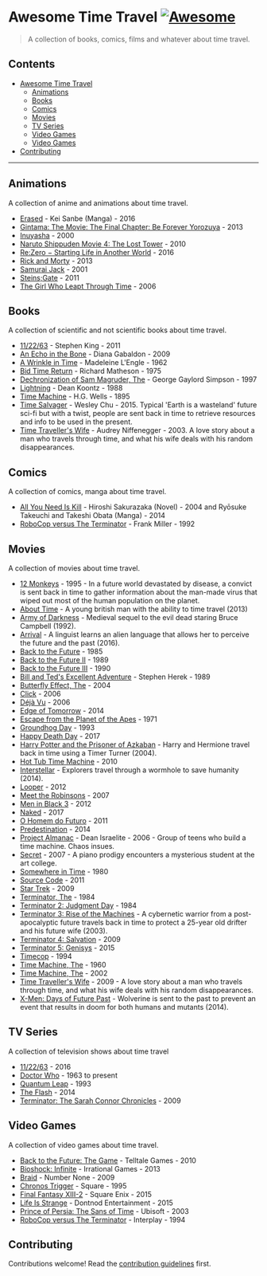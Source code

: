 ﻿# Awesome Time Travel [![Awesome](https://awesome.re/badge.svg)](https://awesome.re)

> A collection of books, comics, films and whatever about time travel.

## Contents

- [Awesome Time Travel](#awesome-time-travel)
  - [Animations](#animations)
  - [Books](#books)
  - [Comics](#comics)
  - [Movies](#movies)
  - [TV Series](#tv-series)
  - [Video Games](#video-games)
  - [Video Games](#video-games)
- [Contributing](#contributing)

- - -

## Animations

A collection of anime and animations about time travel.

* [Erased](https://en.wikipedia.org/wiki/Erased_(manga)) - Kei Sanbe (Manga) - 2016
* [Gintama: The Movie: The Final Chapter: Be Forever Yorozuya](https://en.wikipedia.org/wiki/Gintama:_The_Movie:_The_Final_Chapter:_Be_Forever_Yorozuya) - 2013
* [Inuyasha](https://en.wikipedia.org/wiki/Inuyasha) - 2000
* [Naruto Shippuden Movie 4: The Lost Tower](http://naruto.wikia.com/wiki/Naruto_Shipp%C5%ABden_the_Movie:_The_Lost_Tower) - 2010
* [Re:Zero − Starting Life in Another World](https://en.wikipedia.org/wiki/Re:Zero_−_Starting_Life_in_Another_World) - 2016
* [Rick and Morty](https://en.wikipedia.org/wiki/Rick_and_Morty) - 2013
* [Samurai Jack](https://en.wikipedia.org/wiki/Samurai_Jack) - 2001
* [Steins;Gate](https://en.wikipedia.org/wiki/Steins;Gate_(anime)) - 2011
* [The Girl Who Leapt Through Time](https://en.wikipedia.org/wiki/The_Girl_Who_Leapt_Through_Time_(2006_film)) - 2006


## Books

A collection of scientific and not scientific books about time travel.

* [11/22/63](https://en.wikipedia.org/wiki/11/22/63) - Stephen King - 2011
* [An Echo in the Bone](https://en.wikipedia.org/wiki/An_Echo_in_the_Bone) - Diana Gabaldon - 2009
* [A Wrinkle in Time](https://en.wikipedia.org/wiki/A_Wrinkle_in_Time) - Madeleine L'Engle - 1962
* [Bid Time Return](https://en.wikipedia.org/wiki/Bid_Time_Return) - Richard Matheson - 1975
* [Dechronization of Sam Magruder, The](https://www.goodreads.com/book/show/57234.The_Dechronization_of_Sam_Magruder) - George Gaylord Simpson - 1997
* [Lightning](https://en.wikipedia.org/wiki/Lightning_(novel)) - Dean Koontz - 1988
* [Time Machine](https://en.wikipedia.org/wiki/The_Time_Machine) - H.G. Wells - 1895
* [Time Salvager](https://www.goodreads.com/book/show/23168818-time-salvager) - Wesley Chu - 2015. Typical 'Earth is a wasteland' future sci-fi but with a twist, people are sent back in time to retrieve resources and info to be used in the present.
* [Time Traveller's Wife](https://en.wikipedia.org/wiki/The_Time_Traveler%27s_Wife) - Audrey Niffenegger - 2003. A love story about a man who travels through time, and what his wife deals with his random disappearances.

## Comics
A collection of comics, manga about time travel.

* [All You Need Is Kill](https://en.wikipedia.org/wiki/All_You_Need_Is_Kill) - Hiroshi Sakurazaka (Novel) - 2004 and Ryōsuke Takeuchi and Takeshi Obata (Manga) - 2014
* [RoboCop versus The Terminator](https://en.wikipedia.org/wiki/RoboCop_Versus_The_Terminator_(comics)) - Frank Miller - 1992

## Movies

A collection of movies about time travel.

* [12 Monkeys](https://en.wikipedia.org/wiki/12_Monkeys) - 1995 - In a future world devastated by disease, a convict is sent back in time to gather information about the man-made virus that wiped out most of the human population on the planet.
* [About Time](https://en.wikipedia.org/wiki/About_Time_(2013_film)) - A young british man with the ability to time travel (2013)
* [Army of Darkness](https://en.wikipedia.org/wiki/Army_of_Darkness) - Medieval sequel to the evil dead staring Bruce Campbell (1992).
* [Arrival](https://en.wikipedia.org/wiki/Arrival_(film)) - A linguist learns an alien language that allows her to perceive the future and the past (2016).
* [Back to the Future](https://en.wikipedia.org/wiki/Back_to_the_Future) - 1985
* [Back to the Future II](https://en.wikipedia.org/wiki/Back_to_the_Future_Part_II) - 1989
* [Back to the Future III](https://en.wikipedia.org/wiki/Back_to_the_Future_Part_III) - 1990
* [Bill and Ted's Excellent Adventure](https://en.wikipedia.org/wiki/Bill_%26_Ted%27s_Excellent_Adventure) - Stephen Herek - 1989
* [Butterfly Effect, The](https://en.wikipedia.org/wiki/The_Butterfly_Effect) - 2004
* [Click](https://en.wikipedia.org/wiki/Click_(2006_film)) - 2006
* [Déjà Vu](https://en.wikipedia.org/wiki/D%C3%A9j%C3%A0_Vu_(2006_film)) - 2006
* [Edge of Tomorrow](https://en.wikipedia.org/wiki/Edge_of_Tomorrow) - 2014
* [Escape from the Planet of the Apes](https://en.wikipedia.org/wiki/Escape_from_the_Planet_of_the_Apes) - 1971
* [Groundhog Day](https://en.wikipedia.org/wiki/Groundhog_Day_(film)) - 1993
* [Happy Death Day](https://en.wikipedia.org/wiki/Happy_Death_Day) - 2017
* [Harry Potter and the Prisoner of Azkaban](http://www.imdb.com/title/tt0304141/) - Harry and Hermione travel back in time using a Timer Turner (2004).
* [Hot Tub Time Machine](https://en.wikipedia.org/wiki/Hot_Tub_Time_Machine) - 2010
* [Interstellar](https://en.wikipedia.org/wiki/Interstellar_(film)) - Explorers travel through a wormhole to save humanity (2014).
* [Looper](https://en.wikipedia.org/wiki/Looper_(film)) - 2012
* [Meet the Robinsons](https://en.wikipedia.org/wiki/Meet_the_Robinsons) - 2007
* [Men in Black 3](https://en.wikipedia.org/wiki/Men_in_Black_3) - 2012
* [Naked](https://en.wikipedia.org/wiki/Naked_(2017_film)) - 2017
* [O Homem do Futuro](https://pt.wikipedia.org/wiki/O_Homem_do_Futuro) - 2011
* [Predestination](https://en.wikipedia.org/wiki/Predestination_(film)) - 2014
* [Project Almanac](https://en.wikipedia.org/wiki/Project_Almanac) - Dean Israelite - 2006 - Group of teens who build a time machine. Chaos insues.
* [Secret](https://en.wikipedia.org/wiki/Secret_(2007_film)) - 2007 - A piano prodigy encounters a mysterious student at the art college.
* [Somewhere in Time](https://en.wikipedia.org/wiki/Somewhere_in_Time_(film)) - 1980
* [Source Code](https://en.wikipedia.org/wiki/Source_Code) - 2011
* [Star Trek](https://en.wikipedia.org/wiki/Star_Trek_(film)) - 2009
* [Terminator, The](https://en.wikipedia.org/wiki/The_Terminator) - 1984
* [Terminator 2: Judgment Day](https://en.wikipedia.org/wiki/Terminator_2:_Judgment_Day) - 1984
* [Terminator 3: Rise of the Machines](https://en.wikipedia.org/wiki/Terminator_3:_Rise_of_the_Machines) - A cybernetic warrior from a post-apocalyptic future travels back in time to protect a 25-year old drifter and his future wife (2003).
* [Terminator 4: Salvation](https://en.wikipedia.org/wiki/Terminator_Salvation) - 2009
* [Terminator 5: Genisys](https://en.wikipedia.org/wiki/Terminator_Genisys) - 2015
* [Timecop](https://en.wikipedia.org/wiki/Timecop) - 1994
* [Time Machine, The](https://en.wikipedia.org/wiki/The_Time_Machine_(1960_film)) - 1960
* [Time Machine, The](https://en.wikipedia.org/wiki/The_Time_Machine_(2002_film)) - 2002
* [Time Traveller's Wife](https://en.wikipedia.org/wiki/The_Time_Traveler%27s_Wife_(film)) - 2009 - A love story about a man who travels through time, and what his wife deals with his random disappearances.
* [X-Men: Days of Future Past](http://www.imdb.com/title/tt1877832/) - Wolverine is sent to the past to prevent an event that results in doom for both humans and mutants (2014).

## TV Series

A collection of television shows about time travel

* [11/22/63](https://en.wikipedia.org/wiki/11.22.63) - 2016
* [Doctor Who](https://en.wikipedia.org/wiki/Doctor_Who) - 1963 to present
* [Quantum Leap](https://en.wikipedia.org/wiki/Quantum_Leap) - 1993
* [The Flash](https://en.wikipedia.org/wiki/The_Flash_(2014_TV_series)) - 2014
* [Terminator: The Sarah Connor Chronicles](https://en.wikipedia.org/wiki/Terminator:_The_Sarah_Connor_Chronicles) - 2009

## Video Games

A collection of video games about time travel.

* [Back to the Future: The Game](https://en.wikipedia.org/wiki/Back_to_the_Future:_The_Game) - Telltale Games - 2010
* [Bioshock: Infinite](https://en.wikipedia.org/wiki/BioShock_Infinite) - Irrational Games - 2013
* [Braid](https://en.wikipedia.org/wiki/Braid_(video_game)) - Number None - 2009
* [Chronos Trigger](https://en.wikipedia.org/wiki/Chrono_Trigger) - Square - 1995
* [Final Fantasy XIII-2](https://en.wikipedia.org/wiki/Final_Fantasy_XIII-2) - Square Enix - 2015
* [Life Is Strange](https://en.wikipedia.org/wiki/Life_Is_Strange) - Dontnod Entertainment - 2015
* [Prince of Persia: The Sans of Time](https://en.wikipedia.org/wiki/Prince_of_Persia) - Ubisoft - 2003
* [RoboCop versus The Terminator](https://en.wikipedia.org/wiki/RoboCop_Versus_The_Terminator) - Interplay - 1994

## Contributing

Contributions welcome! Read the [contribution guidelines](CONTRIBUTING.md) first.
